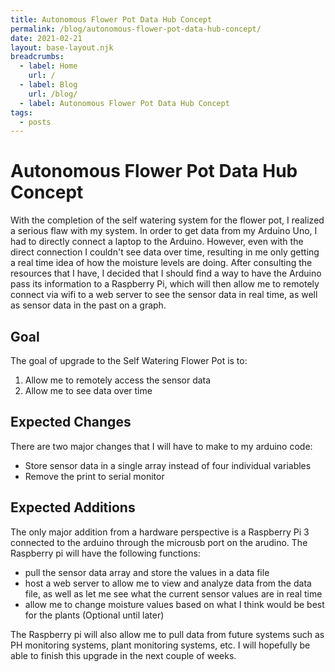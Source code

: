```yaml
---
title: Autonomous Flower Pot Data Hub Concept
permalink: /blog/autonomous-flower-pot-data-hub-concept/
date: 2021-02-21
layout: base-layout.njk
breadcrumbs:
  - label: Home
    url: /
  - label: Blog
    url: /blog/
  - label: Autonomous Flower Pot Data Hub Concept
tags:
  - posts
---
```


# Autonomous Flower Pot Data Hub Concept

With the completion of the self watering system for the flower pot, I realized a serious flaw with my system. In order to get data from my Arduino Uno, I had to directly connect a laptop to the Arduino. However, even with the direct connection I couldn't see data over time, resulting in me only getting a real time idea of how the moisture levels are doing. After consulting the resources that I have, I decided that I should find a way to have the Arduino pass its information to a Raspberry Pi, which will then allow me to remotely connect via wifi to a web server to see the sensor data in real time, as well as sensor data in the past on a graph.

## Goal

The goal of upgrade to the Self Watering Flower Pot is to:

1. Allow me to remotely access the sensor data
2. Allow me to see data over time

## Expected Changes

There are two major changes that I will have to make to my arduino code:

- Store sensor data in a single array instead of four individual variables
- Remove the print to serial monitor

## Expected Additions

The only major addition from a hardware perspective is a Raspberry Pi 3 connected to the arduino through the microusb port on the arudino. The Raspberry pi will have the following functions:

- pull the sensor data array and store the values in a data file
- host a web server to allow me to view and analyze data from the data file, as well as let me see what the current sensor values are in real time
- allow me to change moisture values based on what I think would be best for the plants (Optional until later)

The Raspberry pi will also allow me to pull data from future systems such as PH monitoring systems, plant monitoring systems, etc. I will hopefully be able to finish this upgrade in the next couple of weeks.